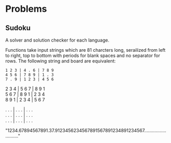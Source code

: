 # Problems

## Sudoku

A solver and solution checker for each language.

Functions take input strings which are 81 charcters long, serailized from left to right, top to bottom 
with periods for blank spaces and no separator for rows. The following string and board are equivalent:

`1 2 3 | 4 . 6 | 7 8 9`  
`4 5 6 | 7 8 9 | 1 . 3`  
`7 . 9 | 1 2 3 | 4 5 6`  
  
2 3 4 | 5 6 7 | 8 9 1  
5 6 7 | 8 9 1 | 2 3 4  
8 9 1 | 2 3 4 | 5 6 7  
  
. . . | . . . | . . .  
. . . | . . . | . . .  
. . . | . . . | . . .  
  
"1234.67894567891.37.9123456234567891567891234891234567..........................."
